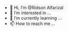 - 👋 Hi, I’m @Ridson Alfarizal
- 👀 I’m interested in ...
- 🌱 I’m currently learning ...
- 📫 How to reach me ...

<!---
Alfrzlp/Alfrzlp is a ✨ special ✨ repository because its `README.md` (this file) appears on your GitHub profile.
You can click the Preview link to take a look at your changes.
--->

